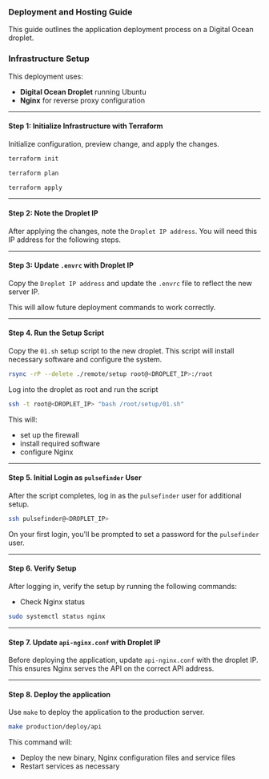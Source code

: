 ### Deployment and Hosting Guide

This guide outlines the application deployment process on a Digital Ocean droplet.

### Infrastructure Setup

This deployment uses:
- **Digital Ocean Droplet** running Ubuntu
- **Nginx** for reverse proxy configuration

---
#### Step 1: Initialize Infrastructure with Terraform

Initialize configuration, preview change, and apply the changes.

```bash
terraform init
```
```bash
terraform plan
```
```bash
terraform apply
```

---
#### Step 2: Note the Droplet IP

After applying the changes, note the `Droplet IP address`. You will need this IP address for the following steps.

---
#### Step 3: Update `.envrc` with Droplet IP

Copy the `Droplet IP address` and update the `.envrc` file to reflect the new server IP.

This will allow future deployment commands to work correctly.

---
#### Step 4. Run the Setup Script

Copy the `01.sh` setup script to the new droplet. This script will install necessary software and configure the system.
```bash
rsync -rP --delete ./remote/setup root@<DROPLET_IP>:/root
```

Log into the droplet as root and run the script
```bash
ssh -t root@<DROPLET_IP> "bash /root/setup/01.sh"
```

This will:
- set up the firewall
- install required software
- configure Nginx

---
#### Step 5. Initial Login as `pulsefinder` User

After the script completes, log in as the `pulsefinder` user for additional setup.
```bash
ssh pulsefinder@<DROPLET_IP>
```
On your first login, you'll be prompted to set a password for the `pulsefinder` user.

---
#### Step 6. Verify Setup

After logging in, verify the setup by running the following commands:
- Check Nginx status
```bash
sudo systemctl status nginx
```  

---
#### Step 7. Update `api-nginx.conf` with Droplet IP

Before deploying the application, update `api-nginx.conf` with the droplet IP. This ensures Nginx serves the API on
the correct API address.

---
#### Step 8. Deploy the application
Use `make` to deploy the application to the production server.
```bash
make production/deploy/api
```  

This command will:
- Deploy the new binary, Nginx configuration files and service files
- Restart services as necessary